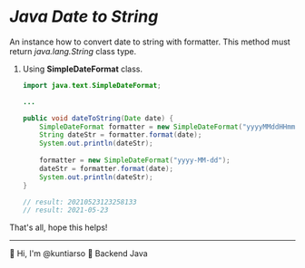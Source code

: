 # *Java Date to String*

An instance how to convert date to string with formatter. This method must return *java.lang.String* class type.

1. Using **SimpleDateFormat** class.

   ```java
   import java.text.SimpleDateFormat;
   
   ...
   
   public void dateToString(Date date) {
       SimpleDateFormat formatter = new SimpleDateFormat("yyyyMMddHHmmssSSS");
       String dateStr = formatter.format(date);
       System.out.println(dateStr);
       
       formatter = new SimpleDateFormat("yyyy-MM-dd");
       dateStr = formatter.format(date);
       System.out.println(dateStr);
   }
   
   // result: 20210523123258133
   // result: 2021-05-23
   ```


That's all, hope this helps!

------

:wave: Hi, I'm @kuntiarso	:seedling: Backend Java


